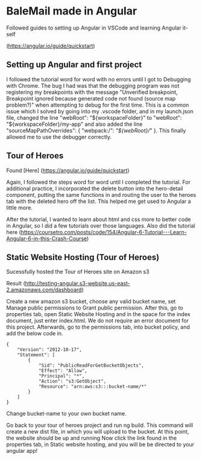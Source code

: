 # BaleMail made in Angular 
Followed guides to setting up Angular in VSCode and learning Angular it-self

(https://angular.io/guide/quickstart)

## Setting up Angular and first project
I followed the tutorial word for word with no errors until I got to Debugging with Chrome. The bug I had was that the debugging program was not registering my breakpoints with the message "Unverified breakpoint, Breakpoint ignored because generated code not found (source map problem?)" when attempting to debug for the first time. This is a common issue which I solved by going into my .vscode folder, and in my launch.json file, changed the line "webRoot": "${workspaceFolder}" to "webRoot": "${workspaceFolder}/my-app" and also added the line
"sourceMapPathOverrides": { "webpack:/*": "${webRoot}/*" }. This finally allowed me to use the debugger correctly.

## Tour of Heroes
Found [Here] (https://angular.io/guide/quickstart)

Again, I followed the steps word for word until I completed the tutorial. For additional practice, I incorporated the delete button into the hero-detail component, putting the same functions in and routing the user to the heroes tab with the deleted hero off the list. This helped me get used to Angular a little more.

After the tutorial, I wanted to learn about html and css more to better code in Angular, so I did a few tutorials over those languages.
Also did the tutorial here (https://coursetro.com/posts/code/154/Angular-6-Tutorial---Learn-Angular-6-in-this-Crash-Course)

## Static Website Hosting (Tour of Heroes)
Sucessfully hosted the Tour of Heroes site on Amazon s3

Result (http://testing-angular.s3-website.us-east-2.amazonaws.com/dashboard)

Create a new amazon s3 bucket, choose any valid bucket name, set Manage public permissions to Grant public permission. After this, go to properties tab, open Static Website Hosting and in the space for the index document, just enter index.html. We do not require an error document for this project. Afterwards, go to the permissions tab, into bucket policy, and add the below code in.

```
{
    "Version": "2012-10-17",
    "Statement": [
        {
            "Sid": "PublicReadForGetBucketObjects",
            "Effect": "Allow",
            "Principal": "*",
            "Action": "s3:GetObject",
            "Resource": "arn:aws:s3:::bucket-name/*"
        }
    ]
}
```
Change bucket-name to your own bucket name.

Go back to your tour of heroes project and run ng build. This command will create a new dist file, in which you will upload to the bucket. At this point, the website should be up and running
Now click the link found in the properties tab, in Static website hosting, and you will be be directed to your angular app!



